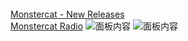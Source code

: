 <head>
    <title>FINITY WARMTH</title>
  </head>
  <body>
   </br><a href="cursochengdu.github.io/Monstercat - New Releases.html">Monstercat - New Releases</a></br>
<a href="https://www.twitch.tv/monstercat">Monstercat Radio</a>
    <img src="https://static-cdn.jtvnw.net/jtv_user_pictures/panel-27446517-image-41bdc159-4a8b-41cf-9ac2-1213b7558dd5" alt="面板内容">
  <img src="https://static-cdn.jtvnw.net/jtv_user_pictures/panel-27446517-image-7a20b8da-d9e9-4d9d-9970-f4bb68f2874f" alt="面板内容">
